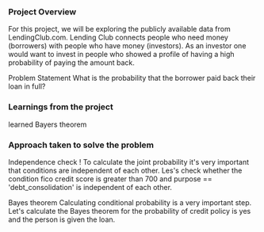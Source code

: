 ### Project Overview

 For this project, we will be exploring the publicly available data from LendingClub.com. Lending Club connects people who need money (borrowers) with people 
who have money (investors). As an investor one would want to invest in people who showed a profile of having a high probability of paying the amount back.

Problem Statement
What is the probability that the borrower paid back their loan in full?


### Learnings from the project

 learned Bayers theorem


### Approach taken to solve the problem

 Independence check !
To calculate the joint probability it's very important that conditions are independent of each other. Les's check whether the condition fico credit score 
is greater than 700 and purpose == 'debt_consolidation' is independent of each other.

Bayes theorem
Calculating conditional probability is a very important step. Let's calculate the Bayes theorem for the probability of credit policy is yes and the person 
is given the loan.


